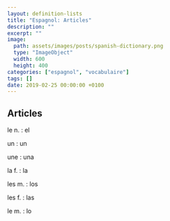 ```yaml
---
layout: definition-lists
title: "Espagnol: Articles"
description: ""
excerpt: ""
image:
  path: assets/images/posts/spanish-dictionary.png
  type: "ImageObject"
  width: 600
  height: 400
categories: ["espagnol", "vocabulaire"]
tags: []
date: 2019-02-25 00:00:00 +0100
---
```


## Articles

le n.
: el

un
: un

une
: una

la f.
: la

les m.
: los

les f.
: las

le m.
: lo
